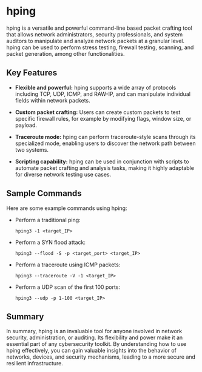 # hping

hping is a versatile and powerful command-line based packet crafting tool that allows network administrators, security professionals, and system auditors to manipulate and analyze network packets at a granular level. hping can be used to perform stress testing, firewall testing, scanning, and packet generation, among other functionalities.

## Key Features

- **Flexible and powerful:** hping supports a wide array of protocols including TCP, UDP, ICMP, and RAW-IP, and can manipulate individual fields within network packets.

- **Custom packet crafting:** Users can create custom packets to test specific firewall rules, for example by modifying flags, window size, or payload.

- **Traceroute mode:** hping can perform traceroute-style scans through its specialized mode, enabling users to discover the network path between two systems.

- **Scripting capability:** hping can be used in conjunction with scripts to automate packet crafting and analysis tasks, making it highly adaptable for diverse network testing use cases.

## Sample Commands

Here are some example commands using hping:

- Perform a traditional ping:
   ```
   hping3 -1 <target_IP>
   ```

- Perform a SYN flood attack:
   ```
   hping3 --flood -S -p <target_port> <target_IP>
   ```

- Perform a traceroute using ICMP packets:
   ```
   hping3 --traceroute -V -1 <target_IP>
   ```

- Perform a UDP scan of the first 100 ports:
   ```
   hping3 --udp -p 1-100 <target_IP>
   ```

## Summary

In summary, hping is an invaluable tool for anyone involved in network security, administration, or auditing. Its flexibility and power make it an essential part of any cybersecurity toolkit. By understanding how to use hping effectively, you can gain valuable insights into the behavior of networks, devices, and security mechanisms, leading to a more secure and resilient infrastructure.
